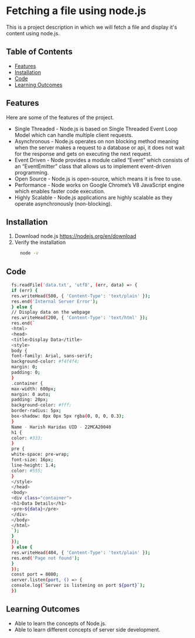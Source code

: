 # Fetching a file using node.js
This is a project description in which we will fetch a file and display it's content using node.js. 

## Table of Contents

- [Features](#features)
- [Installation](#installation)
- [Code](#code)
- [Learning Outcomes](#learning-outcomes)

## Features

Here are some of the features of the project.

- Single Threaded - Node.js is based on Single Threaded Event Loop Model which can handle multiple client requests.
- Asynchronous - Node.js operates on non blocking method meaning when the server makes a request to a database or api, it does not wait for the response and gets on executing the next request.
- Event Driven - Node provides a module called “Event” which consists of an “EventEmitter” class that allows us to implement event-driven programming.
- Open Source - Node.js is open-source, which means it is free to use.
- Performance - Node works on Google Chrome’s V8 JavaScript engine which enables faster code execution.
- Highly Scalable - Node.js applications are highly scalable as they operate asynchronously (non-blocking).

## Installation
1. Download node.js   https://nodejs.org/en/download
2. Verify the installation
   ```bash
     node -v
   ```

## Code
```bash
  fs.readFile('data.txt', 'utf8', (err, data) => {
  if (err) {
  res.writeHead(500, { 'Content-Type': 'text/plain' });
  res.end('Internal Server Error');
  } else {
  // Display data on the webpage
  res.writeHead(200, { 'Content-Type': 'text/html' });
  res.end(`
  <html>
  <head>
  <title>Display Data</title>
  <style>
  body {
  font-family: Arial, sans-serif;
  background-color: #f4f4f4;
  margin: 0;
  padding: 0;
  }
  .container {
  max-width: 600px;
  margin: 0 auto;
  padding: 20px;
  background-color: #fff;
  border-radius: 5px;
  box-shadow: 0px 0px 5px rgba(0, 0, 0, 0.3);
  }
  Name - Harish Haridas UID - 22MCA20040
  h1 {
  color: #333;
  }
  pre {
  white-space: pre-wrap;
  font-size: 16px;
  line-height: 1.4;
  color: #555;
  }
  </style>
  </head>
  <body>
  <div class="container">
  <h1>Data Details</h1>
  <pre>${data}</pre>
  </div>
  </body>
  </html>
  `);
  }
  });
  } else {
  res.writeHead(404, { 'Content-Type': 'text/plain' });
  res.end('Page not found');
  }
  });
  const port = 8080;
  server.listen(port, () => {
  console.log(`Server is listening on port ${port}`);
  })
```

## Learning Outcomes
- Able to learn the concepts of Node.js.
- Able to learn different concepts of server side development.
